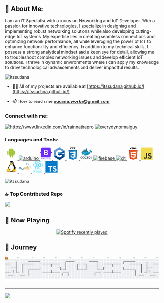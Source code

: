 ## 💫 About Me: 
I am an IT Specialist with a focus on Networking and IoT Developer. With a passion for innovative technologies, I specialize in designing and implementing robust networking solutions while also developing cutting-edge IoT systems. My expertise lies in creating seamless connections and optimizing network performance, all while leveraging the power of IoT to enhance functionality and efficiency. In addition to my technical skills, I possess a strong analytical mindset and a keen eye for detail, allowing me to troubleshoot complex networking issues and develop efficient IoT solutions. I thrive in dynamic environments where I can apply my knowledge to drive technological advancements and deliver impactful results.

<p align="left"> <img src="https://komarev.com/ghpvc/?username=itssudana&label=Profile%20views&color=0e75b6&style=flat" alt="itssudana" /> </p>

- 👨‍💻 All of my projects are available at [https://itssudana.github.io/](https://itssudana.github.io/)

- 📫 How to reach me **sudana.works@gmail.com**


<h3 align="left">Connect with me:</h3>
<p align="left">
<a href="https://linkedin.com/in/https://www.linkedin.com/in/rainnathapro" target="blank"><img align="center" src="https://raw.githubusercontent.com/rahuldkjain/github-profile-readme-generator/master/src/images/icons/Social/linked-in-alt.svg" alt="https://www.linkedin.com/in/rainnathapro" height="30" width="40" /></a>
<a href="https://instagram.com/everydynormalguy" target="blank"><img align="center" src="https://raw.githubusercontent.com/rahuldkjain/github-profile-readme-generator/master/src/images/icons/Social/instagram.svg" alt="everydynormalguy" height="30" width="40" /></a>
</p>

<h3 align="left">Languages and Tools:</h3>
<p align="left"> <a href="https://developer.android.com" target="_blank" rel="noreferrer"> <img src="https://raw.githubusercontent.com/devicons/devicon/master/icons/android/android-original-wordmark.svg" alt="android" width="40" height="40"/> </a> <a href="https://www.arduino.cc/" target="_blank" rel="noreferrer"> <img src="https://cdn.worldvectorlogo.com/logos/arduino-1.svg" alt="arduino" width="40" height="40"/> </a> <a href="https://getbootstrap.com" target="_blank" rel="noreferrer"> <img src="https://raw.githubusercontent.com/devicons/devicon/master/icons/bootstrap/bootstrap-plain-wordmark.svg" alt="bootstrap" width="40" height="40"/> </a> <a href="https://www.w3schools.com/cpp/" target="_blank" rel="noreferrer"> <img src="https://raw.githubusercontent.com/devicons/devicon/master/icons/cplusplus/cplusplus-original.svg" alt="cplusplus" width="40" height="40"/> </a> <a href="https://www.w3schools.com/css/" target="_blank" rel="noreferrer"> <img src="https://raw.githubusercontent.com/devicons/devicon/master/icons/css3/css3-original-wordmark.svg" alt="css3" width="40" height="40"/> </a> <a href="https://www.docker.com/" target="_blank" rel="noreferrer"> <img src="https://raw.githubusercontent.com/devicons/devicon/master/icons/docker/docker-original-wordmark.svg" alt="docker" width="40" height="40"/> </a> <a href="https://firebase.google.com/" target="_blank" rel="noreferrer"> <img src="https://www.vectorlogo.zone/logos/firebase/firebase-icon.svg" alt="firebase" width="40" height="40"/> </a> <a href="https://git-scm.com/" target="_blank" rel="noreferrer"> <img src="https://www.vectorlogo.zone/logos/git-scm/git-scm-icon.svg" alt="git" width="40" height="40"/> </a> <a href="https://www.w3.org/html/" target="_blank" rel="noreferrer"> <img src="https://raw.githubusercontent.com/devicons/devicon/master/icons/html5/html5-original-wordmark.svg" alt="html5" width="40" height="40"/> </a> <a href="https://developer.mozilla.org/en-US/docs/Web/JavaScript" target="_blank" rel="noreferrer"> <img src="https://raw.githubusercontent.com/devicons/devicon/master/icons/javascript/javascript-original.svg" alt="javascript" width="40" height="40"/> </a> <a href="https://www.linux.org/" target="_blank" rel="noreferrer"> <img src="https://raw.githubusercontent.com/devicons/devicon/master/icons/linux/linux-original.svg" alt="linux" width="40" height="40"/> </a> <a href="https://www.mysql.com/" target="_blank" rel="noreferrer"> <img src="https://raw.githubusercontent.com/devicons/devicon/master/icons/mysql/mysql-original-wordmark.svg" alt="mysql" width="40" height="40"/> </a> <a href="https://reactjs.org/" target="_blank" rel="noreferrer"> <img src="https://raw.githubusercontent.com/devicons/devicon/master/icons/react/react-original-wordmark.svg" alt="react" width="40" height="40"/> </a> <a href="https://www.typescriptlang.org/" target="_blank" rel="noreferrer"> <img src="https://raw.githubusercontent.com/devicons/devicon/master/icons/typescript/typescript-original.svg" alt="typescript" width="40" height="40"/> </a> </p>

<p><img align="center" src="https://github-readme-stats.vercel.app/api/top-langs?username=itssudana&show_icons=true&locale=en&layout=compact" alt="itssudana" /></p>


### 🔝 Top Contributed Repo
![](https://github-contributor-stats.vercel.app/api?username=itssudana&limit=5&theme=neon&combine_all_yearly_contributions=true)

## 🎵 Now Playing
<div align="center">
  <a href="https://open.spotify.com/user/rab4btz9xeij2l6kg6hoiljqi">
    <img src="https://spotify-recently-played-readme.vercel.app/api?user=rab4btz9xeij2l6kg6hoiljqi&count=3" alt="Spotify recently played"  />
  </a>
</div>

## 👾 Journey
<picture>
  <source media="(prefers-color-scheme: dark)" srcset="https://raw.githubusercontent.com/itssudana/itssudana/output/pacman-contribution-graph-dark.svg">
  <source media="(prefers-color-scheme: light)" srcset="https://raw.githubusercontent.com/itssudana/itssudana/output/pacman-contribution-graph.svg">
  <img alt="pacman contribution graph" src="https://raw.githubusercontent.com/itssudana/itssudana/output/pacman-contribution-graph.svg">
</picture>

###

---
[![](https://visitcount.itsvg.in/api?id=itssudana&icon=0&color=12)](https://visitcount.itsvg.in)

<!-- Proudly created with GPRM ( https://gprm.itsvg.in ) -->
